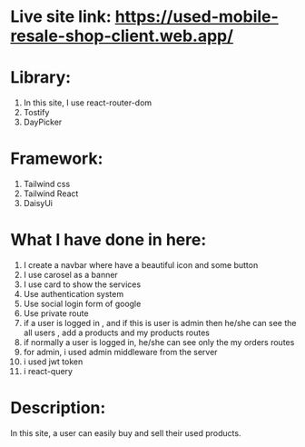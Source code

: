 # Live site link: https://used-mobile-resale-shop-client.web.app/

# Library:

1.  In this site, I use react-router-dom
2.  Tostify
3.  DayPicker

# Framework:

1.  Tailwind css
2.  Tailwind React
3.  DaisyUi

# What I have done in here:

1.  I create a navbar where have a beautiful icon and some button
2.  I use carosel as a banner
3.  I use card to show the services
4.  Use authentication system
5.  Use social login form of google
6.  Use private route
7.  if a user is logged in , and if this is user is admin then he/she can see the all users , add a products and my products routes
8.  if normally a user is logged in, he/she can see only the my orders routes
9.  for admin, i used admin middleware from the server
10. i used jwt token
11. i react-query

# Description:

In this site, a user can easily buy and sell their used products.

